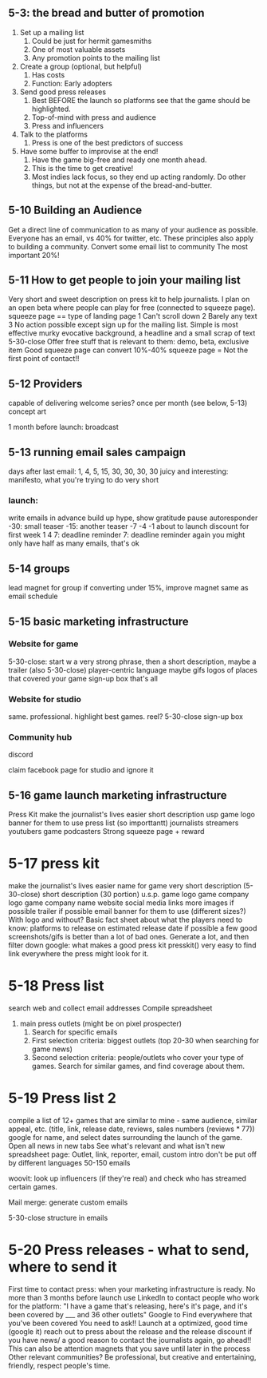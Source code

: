 ## 5-3: the bread and butter of promotion

1. Set up a mailing list
	1. Could be just for hermit gamesmiths
	2. One of most valuable assets
	3. Any promotion points to the mailing list
2. Create a group (optional, but helpful)
	1. Has costs
	2. Function: Early adopters
3. Send good press releases
	1. Best BEFORE the launch so platforms see that the game should be highlighted.
	2. Top-of-mind with press and audience
	3. Press and influencers
4. Talk to the platforms
	1. Press is one of the best predictors of success
5. Have some buffer to improvise at the end!
	1. Have the game big-free and ready one month ahead.
	2. This is the time to get creative!
	3. Most indies lack focus, so they end up acting randomly. Do other things, but not at the expense of the bread-and-butter.

## 5-10 Building an Audience
Get a direct line of communication to as many of your audience as possible.
Everyone has an email, vs 40% for twitter, etc.
These principles also apply to building a community.
Convert some email list to community
The most important 20%!


## 5-11 How to get people to join your mailing list
Very short and sweet description on press kit to help journalists.
I plan on an open beta where people can play for free (connected to squeeze page).
squeeze page == type of landing page
1 Can't scroll down
2 Barely any text
3 No action possible except sign up for the mailing list.
Simple is most effective
murky evocative background, a headline and a small scrap of text
5-30-close
Offer free stuff that is relevant to them: demo, beta, exclusive item
Good squeeze page can convert 10%-40%
squeeze page = Not the first point of contact!!


## 5-12 Providers
capable of delivering
welcome series? once per month (see below, 5-13)
	concept art
	
1 month before launch: broadcast

## 5-13  running email sales campaign
 days after last email: 1, 4, 5, 15, 30, 30, 30, 30
 juicy and interesting: manifesto, what you're trying to do
 very short
 ### Iaunch:
 write emails in advance
 build up hype, show gratitude
 pause autoresponder
 -30: small teaser
 -15: another teaser
 -7
 -4
 -1
 about to launch
 discount for first week
 1
 4
 7: deadline reminder
 7: deadline reminder again
you might only have half as many emails, that's ok

## 5-14 groups
lead magnet for group
if converting under 15%, improve magnet
same as email schedule

## 5-15 basic marketing infrastructure
### Website for game
5-30-close: start w a very strong phrase, then a short description, maybe a trailer (also 5-30-close)
player-centric language
maybe gifs
logos of places that covered your game
sign-up box
that's all

### Website for studio
same. professional. highlight best games.
reel?
5-30-close
sign-up box

### Community hub
discord

claim facebook page for studio and ignore it



## 5-16 game launch marketing infrastructure
Press Kit
	make the journalist's lives easier
	short description
	usp
	game logo
	banner for them to use
press list (so importtantt)
	journalists
	streamers
	youtubers
	game podcasters
Strong squeeze page + reward

# 5-17 press kit
make the journalist's lives easier
	name for game
	very short description (5-30-close)
	short description (30 portion)
	u.s.p.
	game logo
	game company logo
	game company name
	website
	social media links
	more images if possible 
	trailer if possible
	email
	banner for them to use (different sizes?) With logo and without?
	Basic fact sheet about what the players need to know:
	platforms to release on
	estimated release date if possible
	a few good screenshots/gifs is better than a lot of bad ones. Generate a lot, and then filter down
google: what makes a good press kit
presskit()
very easy to find link everywhere the press might look for it.
# 5-18 Press list
search web and collect email addresses
Compile spreadsheet
1. main press outlets (might be on pixel prospecter)
	1. Search for specific emails
	2. First selection criteria: biggest outlets (top 20-30 when searching for game news)
	3. Second selection criteria: people/outlets who cover your type of games. Search for similar games, and find coverage about them.


# 5-19 Press list 2
compile a list of 12+ games that are similar to mine - same audience, similar appeal, etc. (title, link, release date, reviews, sales numbers (reviews * 77))
google for name, and select dates surrounding the launch of the game.
Open all news in new tabs
See what's relevant and what isn't
new spreadsheet page: Outlet, link, reporter, email, custom intro
don't be put off by different languages
50-150 emails

woovit: look up influencers (if they're real) and check who has streamed certain games.

Mail merge: generate custom emails

5-30-close structure in emails

# 5-20 Press releases - what to send, where to send it
First time to contact press: when your marketing infrastructure is ready.
No more than 3 months before launch
use LinkedIn to contact people who work for the platform: "I have a game that's releasing, here's it's page, and it's been covered by ___ and 36 other outlets" 
Google to Find everywhere that you've been covered
You need to ask!!
Launch at a optimized, good time (google it)
reach out to press about the release and the release discount
if you have news/ a good reason to contact the journalists again, go ahead!! This can also be attention magnets that you save until later in the process
Other relevant communities?
Be professional, but creative and entertaining, friendly, respect people's time.